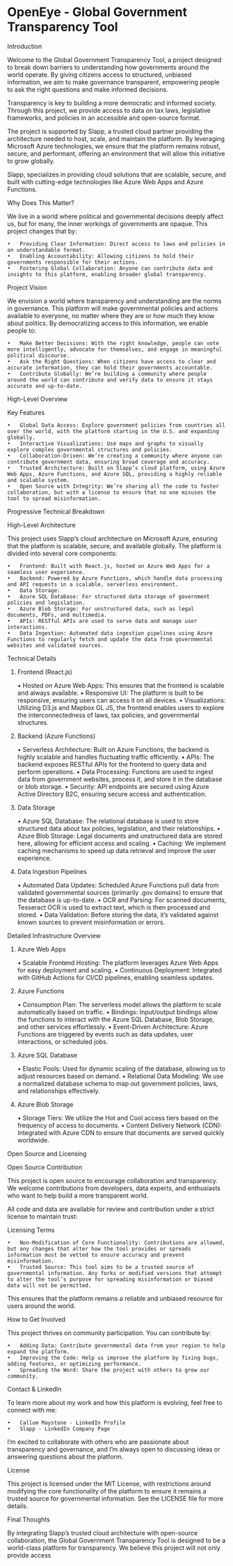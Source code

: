 
# OpenEye - Global Government Transparency Tool

Introduction

Welcome to the Global Government Transparency Tool, a project designed to break down barriers to understanding how governments around the world operate. By giving citizens access to structured, unbiased information, we aim to make governance transparent, empowering people to ask the right questions and make informed decisions.

Transparency is key to building a more democratic and informed society. Through this project, we provide access to data on tax laws, legislative frameworks, and policies in an accessible and open-source format.

The project is supported by Slapp, a trusted cloud partner providing the architecture needed to host, scale, and maintain the platform. By leveraging Microsoft Azure technologies, we ensure that the platform remains robust, secure, and performant, offering an environment that will allow this initiative to grow globally.

Slapp, specializes in providing cloud solutions that are scalable, secure, and built with cutting-edge technologies like Azure Web Apps and Azure Functions.

Why Does This Matter?

We live in a world where political and governmental decisions deeply affect us, but for many, the inner workings of governments are opaque. This project changes that by:

	•	Providing Clear Information: Direct access to laws and policies in an understandable format.
	•	Enabling Accountability: Allowing citizens to hold their governments responsible for their actions.
	•	Fostering Global Collaboration: Anyone can contribute data and insights to this platform, enabling broader global transparency.

Project Vision

We envision a world where transparency and understanding are the norms in governance. This platform will make governmental policies and actions available to everyone, no matter where they are or how much they know about politics. By democratizing access to this information, we enable people to:

	•	Make Better Decisions: With the right knowledge, people can vote more intelligently, advocate for themselves, and engage in meaningful political discourse.
	•	Ask the Right Questions: When citizens have access to clear and accurate information, they can hold their governments accountable.
	•	Contribute Globally: We’re building a community where people around the world can contribute and verify data to ensure it stays accurate and up-to-date.

High-Level Overview

Key Features

	•	Global Data Access: Explore government policies from countries all over the world, with the platform starting in the U.S. and expanding globally.
	•	Interactive Visualizations: Use maps and graphs to visually explore complex governmental structures and policies.
	•	Collaboration-Driven: We’re creating a community where anyone can contribute government data, ensuring broad coverage and accuracy.
	•	Trusted Architecture: Built on Slapp’s cloud platform, using Azure Web Apps, Azure Functions, and Azure SQL, providing a highly reliable and scalable system.
	•	Open Source with Integrity: We’re sharing all the code to foster collaboration, but with a license to ensure that no one misuses the tool to spread misinformation.

Progressive Technical Breakdown

High-Level Architecture

This project uses Slapp’s cloud architecture on Microsoft Azure, ensuring that the platform is scalable, secure, and available globally. The platform is divided into several core components:

	•	Frontend: Built with React.js, hosted on Azure Web Apps for a seamless user experience.
	•	Backend: Powered by Azure Functions, which handle data processing and API requests in a scalable, serverless environment.
	•	Data Storage:
	•	Azure SQL Database: For structured data storage of government policies and legislation.
	•	Azure Blob Storage: For unstructured data, such as legal documents, PDFs, and multimedia.
	•	APIs: RESTful APIs are used to serve data and manage user interactions.
	•	Data Ingestion: Automated data ingestion pipelines using Azure Functions to regularly fetch and update the data from governmental websites and validated sources.

Technical Details

1. Frontend (React.js)

	•	Hosted on Azure Web Apps: This ensures that the frontend is scalable and always available.
	•	Responsive UI: The platform is built to be responsive, ensuring users can access it on all devices.
	•	Visualizations: Utilizing D3.js and Mapbox GL JS, the frontend enables users to explore the interconnectedness of laws, tax policies, and governmental structures.

2. Backend (Azure Functions)

	•	Serverless Architecture: Built on Azure Functions, the backend is highly scalable and handles fluctuating traffic efficiently.
	•	APIs: The backend exposes RESTful APIs for the frontend to query data and perform operations.
	•	Data Processing: Functions are used to ingest data from government websites, process it, and store it in the database or blob storage.
	•	Security: API endpoints are secured using Azure Active Directory B2C, ensuring secure access and authentication.

3. Data Storage

	•	Azure SQL Database: The relational database is used to store structured data about tax policies, legislation, and their relationships.
	•	Azure Blob Storage: Legal documents and unstructured data are stored here, allowing for efficient access and scaling.
	•	Caching: We implement caching mechanisms to speed up data retrieval and improve the user experience.

4. Data Ingestion Pipelines

	•	Automated Data Updates: Scheduled Azure Functions pull data from validated governmental sources (primarily .gov domains) to ensure that the database is up-to-date.
	•	OCR and Parsing: For scanned documents, Tesseract OCR is used to extract text, which is then processed and stored.
	•	Data Validation: Before storing the data, it’s validated against known sources to prevent misinformation or errors.

Detailed Infrastructure Overview

1. Azure Web Apps

	•	Scalable Frontend Hosting: The platform leverages Azure Web Apps for easy deployment and scaling.
	•	Continuous Deployment: Integrated with GitHub Actions for CI/CD pipelines, enabling seamless updates.

2. Azure Functions

	•	Consumption Plan: The serverless model allows the platform to scale automatically based on traffic.
	•	Bindings: Input/output bindings allow the functions to interact with the Azure SQL Database, Blob Storage, and other services effortlessly.
	•	Event-Driven Architecture: Azure Functions are triggered by events such as data updates, user interactions, or scheduled jobs.

3. Azure SQL Database

	•	Elastic Pools: Used for dynamic scaling of the database, allowing us to adjust resources based on demand.
	•	Relational Data Modeling: We use a normalized database schema to map out government policies, laws, and relationships effectively.

4. Azure Blob Storage

	•	Storage Tiers: We utilize the Hot and Cool access tiers based on the frequency of access to documents.
	•	Content Delivery Network (CDN): Integrated with Azure CDN to ensure that documents are served quickly worldwide.

Open Source and Licensing

Open Source Contribution

This project is open source to encourage collaboration and transparency. We welcome contributions from developers, data experts, and enthusiasts who want to help build a more transparent world.

All code and data are available for review and contribution under a strict license to maintain trust:

Licensing Terms

	•	Non-Modification of Core Functionality: Contributions are allowed, but any changes that alter how the tool provides or spreads information must be vetted to ensure accuracy and prevent misinformation.
	•	Trusted Source: This tool aims to be a trusted source of governmental information. Any forks or modified versions that attempt to alter the tool’s purpose for spreading misinformation or biased data will not be permitted.

This ensures that the platform remains a reliable and unbiased resource for users around the world.

How to Get Involved

This project thrives on community participation. You can contribute by:

	•	Adding Data: Contribute governmental data from your region to help expand the platform.
	•	Improving the Code: Help us improve the platform by fixing bugs, adding features, or optimizing performance.
	•	Spreading the Word: Share the project with others to grow our community.

Contact & LinkedIn

To learn more about my work and how this platform is evolving, feel free to connect with me:

	•	Callum Maystone - LinkedIn Profile
	•	Slapp - LinkedIn Company Page

I’m excited to collaborate with others who are passionate about transparency and governance, and I’m always open to discussing ideas or answering questions about the platform.

License

This project is licensed under the MIT License, with restrictions around modifying the core functionality of the platform to ensure it remains a trusted source for governmental information. See the LICENSE file for more details.

Final Thoughts

By integrating Slapp’s trusted cloud architecture with open-source collaboration, the Global Government Transparency Tool is designed to be a world-class platform for transparency. We believe this project will not only provide access